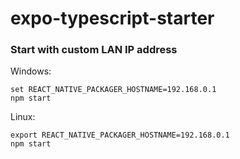 # expo-typescript-starter

### Start with custom LAN IP address

Windows:

```
set REACT_NATIVE_PACKAGER_HOSTNAME=192.168.0.1
npm start
```

Linux:

```
export REACT_NATIVE_PACKAGER_HOSTNAME=192.168.0.1
npm start
```

